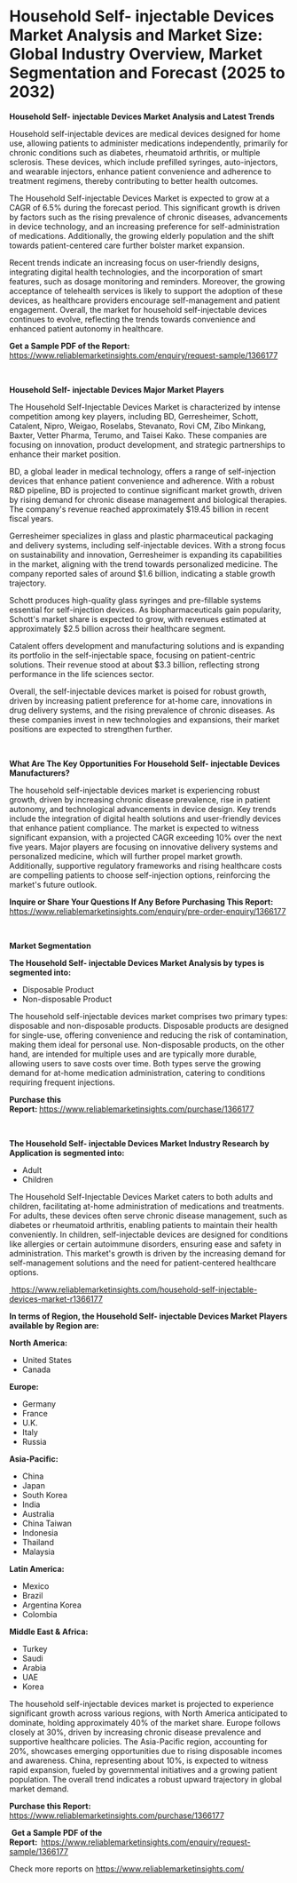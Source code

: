 <p><h1>Household Self- injectable Devices Market Analysis and Market Size: Global Industry Overview, Market Segmentation and Forecast (2025 to 2032)</h1></p><p><strong>Household Self- injectable Devices Market Analysis and Latest Trends</strong></p>
<p><p>Household self-injectable devices are medical devices designed for home use, allowing patients to administer medications independently, primarily for chronic conditions such as diabetes, rheumatoid arthritis, or multiple sclerosis. These devices, which include prefilled syringes, auto-injectors, and wearable injectors, enhance patient convenience and adherence to treatment regimens, thereby contributing to better health outcomes.</p><p>The Household Self-injectable Devices Market is expected to grow at a CAGR of 6.5% during the forecast period. This significant growth is driven by factors such as the rising prevalence of chronic diseases, advancements in device technology, and an increasing preference for self-administration of medications. Additionally, the growing elderly population and the shift towards patient-centered care further bolster market expansion. </p><p>Recent trends indicate an increasing focus on user-friendly designs, integrating digital health technologies, and the incorporation of smart features, such as dosage monitoring and reminders. Moreover, the growing acceptance of telehealth services is likely to support the adoption of these devices, as healthcare providers encourage self-management and patient engagement. Overall, the market for household self-injectable devices continues to evolve, reflecting the trends towards convenience and enhanced patient autonomy in healthcare.</p></p>
<p><strong>Get a Sample PDF of the Report:&nbsp;</strong> <a href="https://www.reliablemarketinsights.com/enquiry/request-sample/1366177?utm_campaign=3211&utm_medium=2&utm_source=Github&utm_content=ia&utm_term=22032025&utm_id=household-self-injectable-devices">https://www.reliablemarketinsights.com/enquiry/request-sample/1366177</a></p>
<p>&nbsp;</p>
<p><strong>Household Self- injectable Devices Major Market Players</strong></p>
<p><p>The Household Self-Injectable Devices Market is characterized by intense competition among key players, including BD, Gerresheimer, Schott, Catalent, Nipro, Weigao, Roselabs, Stevanato, Rovi CM, Zibo Minkang, Baxter, Vetter Pharma, Terumo, and Taisei Kako. These companies are focusing on innovation, product development, and strategic partnerships to enhance their market position.</p><p>BD, a global leader in medical technology, offers a range of self-injection devices that enhance patient convenience and adherence. With a robust R&D pipeline, BD is projected to continue significant market growth, driven by rising demand for chronic disease management and biological therapies. The company's revenue reached approximately $19.45 billion in recent fiscal years.</p><p>Gerresheimer specializes in glass and plastic pharmaceutical packaging and delivery systems, including self-injectable devices. With a strong focus on sustainability and innovation, Gerresheimer is expanding its capabilities in the market, aligning with the trend towards personalized medicine. The company reported sales of around $1.6 billion, indicating a stable growth trajectory.</p><p>Schott produces high-quality glass syringes and pre-fillable systems essential for self-injection devices. As biopharmaceuticals gain popularity, Schott's market share is expected to grow, with revenues estimated at approximately $2.5 billion across their healthcare segment.</p><p>Catalent offers development and manufacturing solutions and is expanding its portfolio in the self-injectable space, focusing on patient-centric solutions. Their revenue stood at about $3.3 billion, reflecting strong performance in the life sciences sector.</p><p>Overall, the self-injectable devices market is poised for robust growth, driven by increasing patient preference for at-home care, innovations in drug delivery systems, and the rising prevalence of chronic diseases. As these companies invest in new technologies and expansions, their market positions are expected to strengthen further.</p></p>
<p>&nbsp;</p>
<p><strong>What Are The Key Opportunities For Household Self- injectable Devices Manufacturers?</strong></p>
<p><p>The household self-injectable devices market is experiencing robust growth, driven by increasing chronic disease prevalence, rise in patient autonomy, and technological advancements in device design. Key trends include the integration of digital health solutions and user-friendly devices that enhance patient compliance. The market is expected to witness significant expansion, with a projected CAGR exceeding 10% over the next five years. Major players are focusing on innovative delivery systems and personalized medicine, which will further propel market growth. Additionally, supportive regulatory frameworks and rising healthcare costs are compelling patients to choose self-injection options, reinforcing the market's future outlook.</p></p>
<p><strong>Inquire or Share Your Questions If Any Before Purchasing This Report:</strong> <a href="https://www.reliablemarketinsights.com/enquiry/pre-order-enquiry/1366177?utm_campaign=3211&utm_medium=2&utm_source=Github&utm_content=ia&utm_term=22032025&utm_id=household-self-injectable-devices">https://www.reliablemarketinsights.com/enquiry/pre-order-enquiry/1366177</a></p>
<p>&nbsp;</p>
<p><strong>Market Segmentation</strong></p>
<p><strong>The Household Self- injectable Devices Market Analysis by types is segmented into:</strong></p>
<p><ul><li>Disposable Product</li><li>Non-disposable Product</li></ul></p>
<p><p>The household self-injectable devices market comprises two primary types: disposable and non-disposable products. Disposable products are designed for single-use, offering convenience and reducing the risk of contamination, making them ideal for personal use. Non-disposable products, on the other hand, are intended for multiple uses and are typically more durable, allowing users to save costs over time. Both types serve the growing demand for at-home medication administration, catering to conditions requiring frequent injections.</p></p>
<p><strong>Purchase this Report:&nbsp;</strong><a href="https://www.reliablemarketinsights.com/purchase/1366177?utm_campaign=3211&utm_medium=2&utm_source=Github&utm_content=ia&utm_term=22032025&utm_id=household-self-injectable-devices">https://www.reliablemarketinsights.com/purchase/1366177</a></p>
<p>&nbsp;</p>
<p><strong>The Household Self- injectable Devices Market Industry Research by Application is segmented into:</strong></p>
<p><ul><li>Adult</li><li>Children</li></ul></p>
<p><p>The Household Self-Injectable Devices Market caters to both adults and children, facilitating at-home administration of medications and treatments. For adults, these devices often serve chronic disease management, such as diabetes or rheumatoid arthritis, enabling patients to maintain their health conveniently. In children, self-injectable devices are designed for conditions like allergies or certain autoimmune disorders, ensuring ease and safety in administration. This market's growth is driven by the increasing demand for self-management solutions and the need for patient-centered healthcare options.</p></p>
<p><a href="https://www.reliablemarketinsights.com/household-self-injectable-devices-market-r1366177?utm_campaign=3211&utm_medium=2&utm_source=Github&utm_content=ia&utm_term=22032025&utm_id=household-self-injectable-devices">&nbsp;https://www.reliablemarketinsights.com/household-self-injectable-devices-market-r1366177</a></p>
<p><strong>In terms of Region, the Household Self- injectable Devices Market Players available by Region are:</strong></p>
<p>
    <p> <strong> North America: </strong>
        <ul>
            <li>United States</li>
            <li>Canada</li>
        </ul>
        </p> 
    <p> <strong> Europe: </strong>
        <ul>
            <li>Germany</li>
            <li>France</li>
            <li>U.K.</li>
            <li>Italy</li>
            <li>Russia</li>
        </ul>
        </p> 
    <p> <strong> Asia-Pacific: </strong>
        <ul>
            <li>China</li>
            <li>Japan</li>
            <li>South Korea</li>
            <li>India</li>
            <li>Australia</li>
            <li>China Taiwan</li>
            <li>Indonesia</li>
            <li>Thailand</li>
            <li>Malaysia</li>
        </ul>
        </p> 
    <p> <strong> Latin America: </strong>
        <ul>
            <li>Mexico</li>
            <li>Brazil</li>
            <li>Argentina Korea</li>
            <li>Colombia</li>
        </ul>
        </p> 
    <p> <strong> Middle East & Africa: </strong>
        <ul>
            <li>Turkey</li>
            <li>Saudi</li>
            <li>Arabia</li>
            <li>UAE</li>
            <li>Korea</li>
        </ul>
    </p>
    </p>
<p><p>The household self-injectable devices market is projected to experience significant growth across various regions, with North America anticipated to dominate, holding approximately 40% of the market share. Europe follows closely at 30%, driven by increasing chronic disease prevalence and supportive healthcare policies. The Asia-Pacific region, accounting for 20%, showcases emerging opportunities due to rising disposable incomes and awareness. China, representing about 10%, is expected to witness rapid expansion, fueled by governmental initiatives and a growing patient population. The overall trend indicates a robust upward trajectory in global market demand.</p></p>
<p><strong>Purchase this Report: </strong><a href="https://www.reliablemarketinsights.com/purchase/1366177?utm_campaign=3211&utm_medium=2&utm_source=Github&utm_content=ia&utm_term=22032025&utm_id=household-self-injectable-devices">https://www.reliablemarketinsights.com/purchase/1366177</a></p>
<p>&nbsp;<strong>Get a Sample PDF of the Report:&nbsp;&nbsp;</strong><a href="https://www.reliablemarketinsights.com/enquiry/request-sample/1366177?utm_campaign=3211&utm_medium=2&utm_source=Github&utm_content=ia&utm_term=22032025&utm_id=household-self-injectable-devices">https://www.reliablemarketinsights.com/enquiry/request-sample/1366177</a></p>
<p><strong></strong></p>
<p>Check more reports on <a href="https://www.reliablemarketinsights.com/?utm_campaign=3211&utm_medium=2&utm_source=Github&utm_content=ia&utm_term=22032025&utm_id=household-self-injectable-devices">https://www.reliablemarketinsights.com/</a></p>